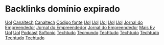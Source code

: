 # Backlinks domínio expirado
<a href="https://blogs.ne10.uol.com.br/mundobit/2012/11/21/brasil-realiza-black-friday-com-ate-90-de-descontos-esta-sexta-saiba-como-aproveitar/">Uol</a>
<a href="https://canaltech.com.br/seguranca/Black-Friday-Cibercriminosos-usam-o-evento-para-aplicar-golpes-nos-clientes/">Canaltech</a>
<a href="https://canaltech.com.br/seguranca/Black-Friday-Cibercriminosos-usam-o-evento-para-aplicar-golpes-nos-clientes/">Canaltech</a>
<a href="https://www.codigofonte.com.br/noticias/fique-esperto-na-black-friday-tem-lojista-fingindo-que-da-desconto">Código fonte</a>
<a href="https://gizmodo.uol.com.br/como-nao-ser-enganado-pelos-descontos-da-black-friday-brasileira/">Uol</a>
<a href="https://gizmodo.uol.com.br/dealzmodo-black-friday-2012/">Uol</a>
<a href="https://gizmodo.uol.com.br/as-melhores-ofertas-do-fim-de-semana-78/">Uol</a>
<a href="https://gizmodo.uol.com.br/as-melhores-ofertas-do-fim-de-semana-78/">Uol</a>
<a href="https://gizmodo.uol.com.br/dealzmodo-black-friday-2012/">Uol</a>
<a href="https://jornaldoempreendedor.com.br/empreendedorismo-na-web/novidades-pela-net/como-nao-ser-enganado-pelos-descontos-da-black-friday-brasileira/">Jornal do Empreendedor</a>
<a href="https://jornaldoempreendedor.com.br/empreendedorismo-na-web/novidades-pela-net/as-melhores-ofertas-do-fim-de-semana-21/">Jornal do Empreendedor</a>
<a href="https://jornaldoempreendedor.com.br/empreendedorismo-na-web/novidades-pela-net/as-melhores-ofertas-da-black-friday-no-brasil/">Jornal do Empreendedor</a>
<a href="https://www.maisev.com/forum/off-topic/69834-black-friday-brasil-2012-a-3.html#post1594391">Mais Ev</a>
<a href="https://m.blogs.ne10.uol.com.br/mundobit/2012/11/21/brasil-realiza-black-friday-com-ate-90-de-descontos-esta-sexta-saiba-como-aproveitar/">Uol</a>
<a href="https://blogs.ne10.uol.com.br/mundobit/2012/11/21/brasil-realiza-black-friday-com-ate-90-de-descontos-esta-sexta-saiba-como-aproveitar/">Uol</a>
<a href="https://pods.link/tiagomiarelli">Podcast</a>
<a href="https://www.softonic.com.br/artigos/black-friday-brasil-descontos-comprar-game-sonhos">Softonic</a>
<a href="https://www.techtudo.com.br/noticias/2012/11/veja-dicas-para-aproveitar-black-friday-e-encontrar-melhores-ofertas.ghtml">Techtudo</a>
<a href="https://www.tecmundo.com.br/promocao/33048-todas-as-dicas-para-fazer-a-compra-certa-na-black-friday.htm">Tecmundo</a>
<a href="https://www.tecmundo.com.br/promocao/33048-todas-as-dicas-para-fazer-a-compra-certa-na-black-friday.htm">Techtudo</a>
<a href="https://www.tecmundo.com.br/promocao/33048-todas-as-dicas-para-fazer-a-compra-certa-na-black-friday.htm">Techtudo</a>
<a href="https://www.techtudo.com.br/noticias/2012/11/veja-dicas-para-aproveitar-black-friday-e-encontrar-melhores-ofertas.ghtml">Techtudo</a>
<a href="https://www.tecmundo.com.br/melhores-ofertas/33085-black-friday-brasileira-onde-aproveitar-.htm">Techtudo</a>
<a href="https://www.tecmundo.com.br/melhores-ofertas/33085-black-friday-brasileira-onde-aproveitar-.htm">Techtudo</a>

